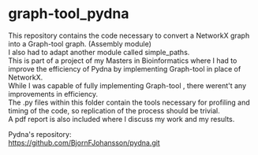 # graph-tool_pydna

This repository contains the code necessary to convert a NetworkX graph into a Graph-tool graph. (Assembly module)  
I also had to adapt another module called simple_paths.  
This is part of a project of my Masters in Bioinformatics where I had to improve the efficiency of Pydna by implementing Graph-tool in place of NetworkX.  
While I was capable of fully implementing Graph-tool , there werent't any improvements in efficiency.  
The .py files within this folder contain the tools necessary for profiling and timing of the code, so replication of the process should be trivial.  
A pdf report is also included where I discuss my work and my results.  
  
Pydna's repository:  
https://github.com/BjornFJohansson/pydna.git  
